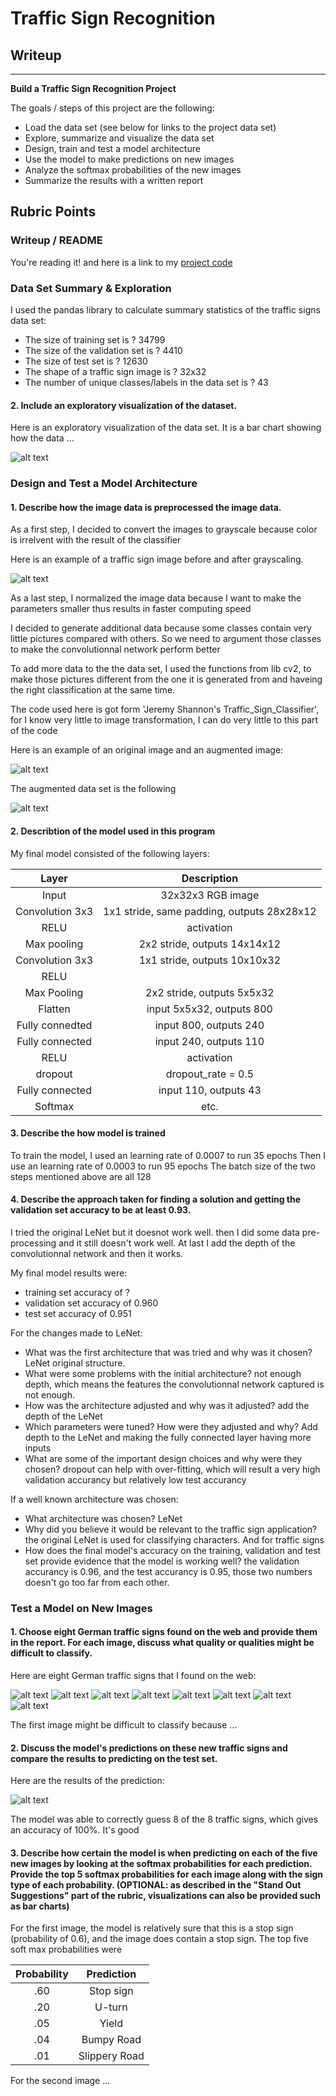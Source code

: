 # **Traffic Sign Recognition** 

## Writeup

---

**Build a Traffic Sign Recognition Project**

The goals / steps of this project are the following:
* Load the data set (see below for links to the project data set)
* Explore, summarize and visualize the data set
* Design, train and test a model architecture
* Use the model to make predictions on new images
* Analyze the softmax probabilities of the new images
* Summarize the results with a written report


[//]: # (Image References)

[image1]: ./examples/visualization.JPG "Visualization"
[image2]: ./examples/grayscale.JPG "Grayscaling"
[image3]: ./examples/random_noise.JPG "Random Noise"
[image4]: ./examples/placeholder.PNG "Traffic Sign 1"
[image5]: ./examples/argumented.PNG "ARGUMENTED_DATA_SET"
[image6]: ./new_images/00006.JPG "NEW_IMAGE_1"
[image7]: ./new_images/00009.JPG "NEW_IMAGE_2"
[image8]: ./new_images/00024.JPG "NEW_IMAGE_3"
[image9]: ./new_images/00051.JPG "NEW_IMAGE_4"
[image10]: ./new_images/00060.JPG "NEW_IMAGE_5"
[image11]: ./new_images/00086.JPG "NEW_IMAGE_6"
[image12]: ./new_images/00093.JPG "NEW_IMAGE_7"
[image13]: ./new_images/00107.JPG "NEW_IMAGE_8"
[image14]: ./examples/result_softmax.JPG "Result_softmax"


## Rubric Points


### Writeup / README


You're reading it! and here is a link to my [project code](https://github.com/tritonlmk/Traffic_sign_classifier/blob/master/TrafficSignClassifier_refined.ipynb)

### Data Set Summary & Exploration

I used the pandas library to calculate summary statistics of the traffic
signs data set:

* The size of training set is ? 
34799
* The size of the validation set is ?
4410
* The size of test set is ?
12630
* The shape of a traffic sign image is ?
32x32
* The number of unique classes/labels in the data set is ?
43

#### 2. Include an exploratory visualization of the dataset.

Here is an exploratory visualization of the data set. It is a bar chart showing how the data ...

![alt text][image1]

### Design and Test a Model Architecture

#### 1. Describe how the image data is preprocessed the image data.

As a first step, I decided to convert the images to grayscale because color is irrelvent with the result of the classifier

Here is an example of a traffic sign image before and after grayscaling.

![alt text][image2]

As a last step, I normalized the image data because I want to make the parameters smaller thus results in faster computing  speed

I decided to generate additional data because some classes contain very little pictures compared with others. So we need to argument those classes to make the convolutionnal network perform better 

To add more data to the the data set, I used the functions from lib cv2, to make those pictures different from the one it is generated from and haveing the right classification at the same time. 

The code used here is got form 'Jeremy Shannon's Traffic_Sign_Classifier', for I know very little to image transformation, I can do very little to this part of the code

Here is an example of an original image and an augmented image:

![alt text][image3]

The augmented data set is the following 

![alt text][image5]


#### 2. Describtion of the model used in this program

My final model consisted of the following layers:

| Layer             		|     Description	        	            				| 
|:---------------------:|:---------------------------------------------:| 
| Input         		    | 32x32x3 RGB image   			    		        		| 
| Convolution 3x3     	| 1x1 stride, same padding, outputs 28x28x12 	  |
| RELU				        	| activation    					                			|
| Max pooling	        	| 2x2 stride,  outputs 14x14x12         				|
| Convolution 3x3	      | 1x1 stride,  outputs 10x10x32 		        		|
| RELU          	      |                                		        		|
| Max Pooling	          | 2x2 stride,  outputs 5x5x32    		        		|
| Flatten       	      | input 5x5x32, outputs 800      	         			|
| Fully connedted	      | input 800,    outputs 240      		        		|
| Fully connected		    | input 240,    outputs 110				          		|
| RELU          	      | activation                             				|
| dropout          	    | dropout_rate = 0.5               			      	|
| Fully connected	    	| input 110,    outputs 43					          	|
| Softmax			        	| etc.      
 


#### 3. Describe the how model is trained

To train the model, I used an learning rate of 0.0007 to run 35 epochs
Then I use an learning rate of 0.0003 to run 95 epochs
The batch size of the two steps mentioned above are all 128

#### 4. Describe the approach taken for finding a solution and getting the validation set accuracy to be at least 0.93.

I tried the original LeNet but it doesnot work well. then I did some data pre-processing and it still doesn't work well. At last I add the depth of the convolutionnal network and then it works.

My final model results were:
* training set accuracy of ?
* validation set accuracy of 0.960 
* test set accuracy of 0.951

For the changes made to LeNet:
* What was the first architecture that was tried and why was it chosen?
LeNet original structure.
* What were some problems with the initial architecture?
not enough depth, which means the features the convolutionnal network captured is not enough.
* How was the architecture adjusted and why was it adjusted?
add the depth of the LeNet
* Which parameters were tuned? How were they adjusted and why?
Add depth to the LeNet and making the fully connected layer having more inputs
* What are some of the important design choices and why were they chosen?
dropout can help with over-fitting, which will result a very high validation accurancy but relatively low test accurancy

If a well known architecture was chosen:
* What architecture was chosen?
LeNet
* Why did you believe it would be relevant to the traffic sign application?
the original LeNet is used for classifying characters. And for traffic signs
* How does the final model's accuracy on the training, validation and test set provide evidence that the model is working well?
the validation accurancy is 0.96, and the test accurancy is 0.95, those two numbers doesn't go too far from each other.
 

### Test a Model on New Images

#### 1. Choose eight German traffic signs found on the web and provide them in the report. For each image, discuss what quality or qualities might be difficult to classify.

Here are eight German traffic signs that I found on the web:

![alt text][image6] ![alt text][image7] ![alt text][image8] ![alt text][image9] ![alt text][image10] ![alt text][image11] ![alt text][image12] ![alt text][image13] 

The first image might be difficult to classify because ...



#### 2. Discuss the model's predictions on these new traffic signs and compare the results to predicting on the test set.

Here are the results of the prediction:

![alt text][image14]

The model was able to correctly guess 8 of the 8 traffic signs, which gives an accuracy of 100%. It's good


#### 3. Describe how certain the model is when predicting on each of the five new images by looking at the softmax probabilities for each prediction. Provide the top 5 softmax probabilities for each image along with the sign type of each probability. (OPTIONAL: as described in the "Stand Out Suggestions" part of the rubric, visualizations can also be provided such as bar charts)


For the first image, the model is relatively sure that this is a stop sign (probability of 0.6), and the image does contain a stop sign. The top five soft max probabilities were

| Probability         	|     Prediction	        					| 
|:---------------------:|:---------------------------------------------:| 
| .60         			| Stop sign   									| 
| .20     				| U-turn 										|
| .05					| Yield											|
| .04	      			| Bumpy Road					 				|
| .01				    | Slippery Road      							|


For the second image ... 




